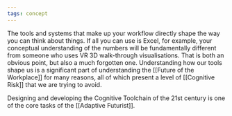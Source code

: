 ```yaml
---
tags: concept
---
```


The tools and systems that make up your workflow directly shape the way you can think about things. If all you can use is Excel, for example, your conceptual understanding of the numbers will be fundamentally different from someone who uses VR 3D walk-through visualisations. That is both an obvious point, but also a much forgotten one. Understanding how our tools shape us is a significant part of understanding the [[Future of the Workplace]] for many reasons, all of which present a level of [[Cognitive Risk]] that we are trying to avoid.

Designing and developing the Cognitive Toolchain of the 21st century is one of the core tasks of the [[Adaptive Futurist]].